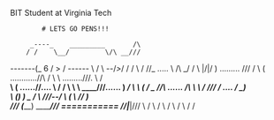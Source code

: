 BIT Student at Virginia Tech

            # LETS GO PENS!!!

         _----_    _________       /\
        / /    \__/         \/\ __///
-------(_ 6                / > /   \------
 \     / \              --/_>_/    /    /
  \   / //\_     .....   \   /\ _/     /
   \ |/|/   )   .........  \///       /
    \      (   ............//\       /
     \      \   .........///.  \    /   __\
      \      (    ......//....  \  /   /  \\
       \      \   ____///......  ) __/     \\
        \      ( / _ //\ ......        /\   \\
         \      /_ /// /  ....   _____/  \___)\
          \     (__)  ) \_      /
           \    ///--/    \    (
            \  //        __)    \
             ///        (________)
  _________///          ===========
 //|_____|///  \          /
                \        /
                 \      /
                  \    /
                   \  /
                    \/
